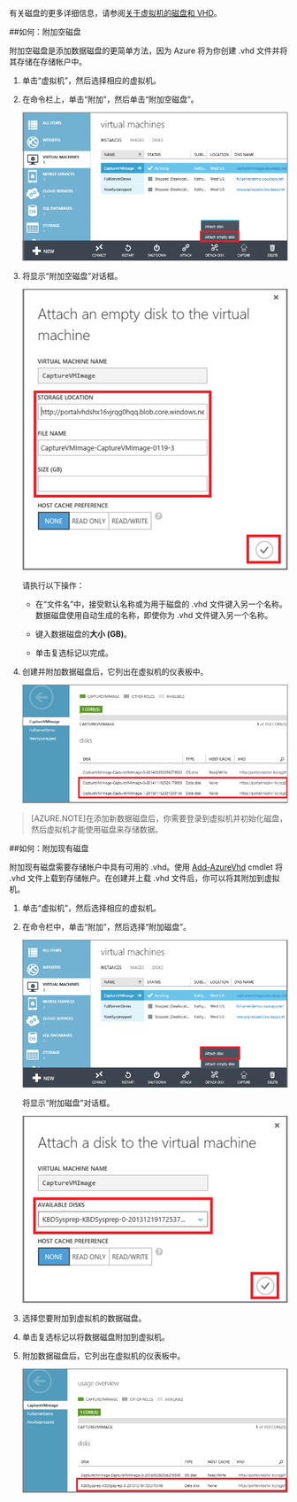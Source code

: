
有关磁盘的更多详细信息，请参阅[关于虚拟机的磁盘和 VHD](/documentation/articles/virtual-machines-linux-about-disks-vhds/)。

##<a id="attachempty"></a>如何：附加空磁盘

附加空磁盘是添加数据磁盘的更简单方法，因为 Azure 将为你创建 .vhd 文件并将其存储在存储帐户中。

1. 单击“虚拟机”，然后选择相应的虚拟机。

2. 在命令栏上，单击“附加”，然后单击“附加空磁盘”。


	![附加空磁盘](./media/howto-attach-disk-window-linux/AttachEmptyDisk.png)

3.	将显示“附加空磁盘”对话框。


	![附加新的空磁盘](./media/howto-attach-disk-window-linux/AttachEmptyDetail.png)


	请执行以下操作：

	- 在“文件名”中，接受默认名称或为用于磁盘的 .vhd 文件键入另一个名称。数据磁盘使用自动生成的名称，即使你为 .vhd 文件键入另一个名称。

	- 键入数据磁盘的**大小 (GB)**。

	- 单击复选标记以完成。

4.	创建并附加数据磁盘后，它列出在虚拟机的仪表板中。

	![已成功附加了空数据磁盘](./media/howto-attach-disk-window-linux/AttachEmptySuccess.png)
	
> [AZURE.NOTE]在添加新数据磁盘后，你需要登录到虚拟机并初始化磁盘，然后虚拟机才能使用磁盘来存储数据。

##<a id="attachexisting"></a>如何：附加现有磁盘

附加现有磁盘需要存储帐户中具有可用的 .vhd。使用 [Add-AzureVhd](https://msdn.microsoft.com/zh-cn/library/azure/dn495173.aspx) cmdlet 将 .vhd 文件上载到存储帐户。在创建并上载 .vhd 文件后，你可以将其附加到虚拟机。

1. 单击“虚拟机”，然后选择相应的虚拟机。

2. 在命令栏中，单击“附加”，然后选择“附加磁盘”。


	![附加数据磁盘](./media/howto-attach-disk-window-linux/AttachExistingDisk.png)

	将显示“附加磁盘”对话框。



	![输入数据磁盘详细信息](./media/howto-attach-disk-window-linux/AttachExistingDetail.png)

3. 选择您要附加到虚拟机的数据磁盘。

4. 单击复选标记以将数据磁盘附加到虚拟机。

5.	附加数据磁盘后，它列出在虚拟机的仪表板中。


	![已成功附加了数据磁盘](./media/howto-attach-disk-window-linux/AttachExistingSuccess.png)

<!---HONumber=Mooncake_1207_2015-->
